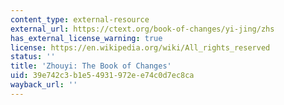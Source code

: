 ```yaml
---
content_type: external-resource
external_url: https://ctext.org/book-of-changes/yi-jing/zhs
has_external_license_warning: true
license: https://en.wikipedia.org/wiki/All_rights_reserved
status: ''
title: 'Zhouyi: The Book of Changes'
uid: 39e742c3-b1e5-4931-972e-e74c0d7ec8ca
wayback_url: ''
---
```

